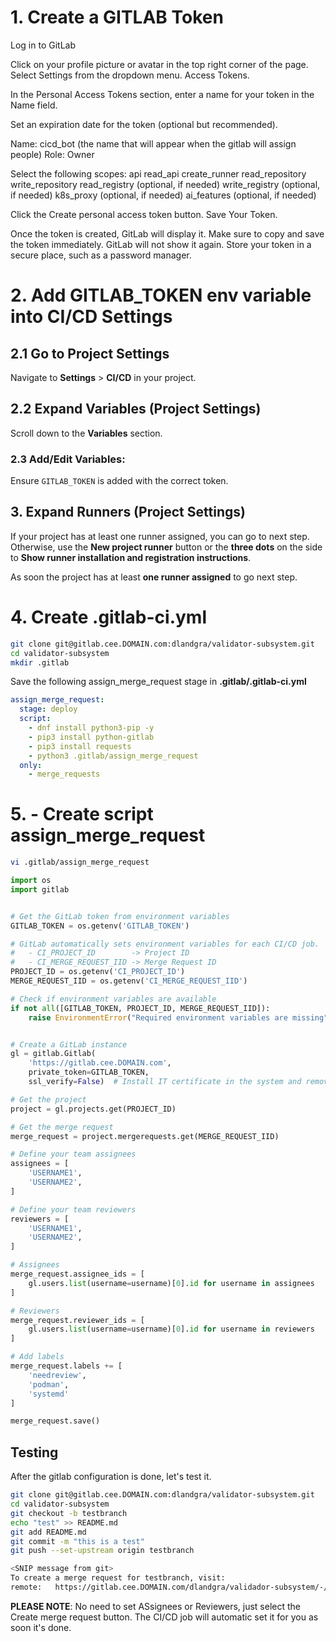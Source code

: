 # 1. Create a GITLAB Token

Log in to GitLab

Click on your profile picture or avatar in the top right corner of the page. Select Settings from the dropdown menu. Access Tokens.

In the Personal Access Tokens section, enter a name for your token in the Name field.

Set an expiration date for the token (optional but recommended).

Name: cicd_bot (the name that will appear when the gitlab will assign people)
Role: Owner

Select the following scopes:
api
read_api
create_runner
read_repository
write_repository
read_registry (optional, if needed)
write_registry (optional, if needed)
k8s_proxy (optional, if needed)
ai_features (optional, if needed)

Click the Create personal access token button.
Save Your Token.

Once the token is created, GitLab will display it. Make sure to copy and save the token immediately. GitLab will not show it again.
Store your token in a secure place, such as a password manager.

# 2. Add GITLAB_TOKEN env variable into CI/CD Settings

## 2.1 Go to Project Settings
Navigate to **Settings** > **CI/CD** in your project.

## 2.2 Expand Variables (Project Settings)
Scroll down to the **Variables** section.

### 2.3 Add/Edit Variables:
Ensure `GITLAB_TOKEN` is added with the correct token.

## 3. Expand Runners (Project Settings)
If your project has at least one runner assigned, you can go to next step. Otherwise, use the **New project runner** button or the **three dots** on the side to **Show runner installation and registration instructions**.

As soon the project has at least **one runner assigned** to go next step.

# 4. Create .gitlab-ci.yml

```sh
git clone git@gitlab.cee.DOMAIN.com:dlandgra/validator-subsystem.git
cd validator-subsystem
mkdir .gitlab
```

Save the following assign_merge_request stage in **.gitlab/.gitlab-ci.yml** 
```yaml
assign_merge_request:
  stage: deploy
  script:
    - dnf install python3-pip -y
    - pip3 install python-gitlab
    - pip3 install requests
    - python3 .gitlab/assign_merge_request
  only:
    - merge_requests
```

# 5. - Create script assign_merge_request

```sh
vi .gitlab/assign_merge_request
```

```python
import os
import gitlab


# Get the GitLab token from environment variables
GITLAB_TOKEN = os.getenv('GITLAB_TOKEN')

# GitLab automatically sets environment variables for each CI/CD job.
#   - CI_PROJECT_ID        -> Project ID
#   - CI_MERGE_REQUEST_IID -> Merge Request ID
PROJECT_ID = os.getenv('CI_PROJECT_ID')
MERGE_REQUEST_IID = os.getenv('CI_MERGE_REQUEST_IID')

# Check if environment variables are available
if not all([GITLAB_TOKEN, PROJECT_ID, MERGE_REQUEST_IID]):
    raise EnvironmentError("Required environment variables are missing")


# Create a GitLab instance
gl = gitlab.Gitlab(
    'https://gitlab.cee.DOMAIN.com',
    private_token=GITLAB_TOKEN,
    ssl_verify=False)  # Install IT certificate in the system and remove this line

# Get the project
project = gl.projects.get(PROJECT_ID)

# Get the merge request
merge_request = project.mergerequests.get(MERGE_REQUEST_IID)

# Define your team assignees
assignees = [
    'USERNAME1',
    'USERNAME2',
]

# Define your team reviewers
reviewers = [
    'USERNAME1',
    'USERNAME2',
]

# Assignees
merge_request.assignee_ids = [
    gl.users.list(username=username)[0].id for username in assignees
]

# Reviewers
merge_request.reviewer_ids = [
    gl.users.list(username=username)[0].id for username in reviewers
]

# Add labels
merge_request.labels += [
    'needreview',
    'podman',
    'systemd'
]

merge_request.save()
```


## Testing

After the gitlab configuration is done, let's test it.

```bash
git clone git@gitlab.cee.DOMAIN.com:dlandgra/validator-subsystem.git
cd validator-subsystem
git checkout -b testbranch
echo "test" >> README.md
git add README.md
git commit -m "this is a test" 
git push --set-upstream origin testbranch

<SNIP message from git>
To create a merge request for testbranch, visit:
remote:   https://gitlab.cee.DOMAIN.com/dlandgra/validador-subsystem/-/merge_requests/new?merge_request%5Bsource_branch%5D=testbranch
```

**PLEASE NOTE**: No need to set ASsignees or Reviewers, just select the Create merge request button. The CI/CD job will automatic set it for you as soon it's done.
